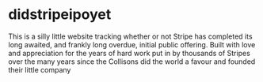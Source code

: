 # didstripeipoyet

This is a silly little website tracking whether or not Stripe has completed its long awaited, and frankly long overdue, initial public offering.
Built with love and appreciation for the years of hard work put in by thousands of Stripes over the many years since the Collisons did the world a favour and founded their little company
